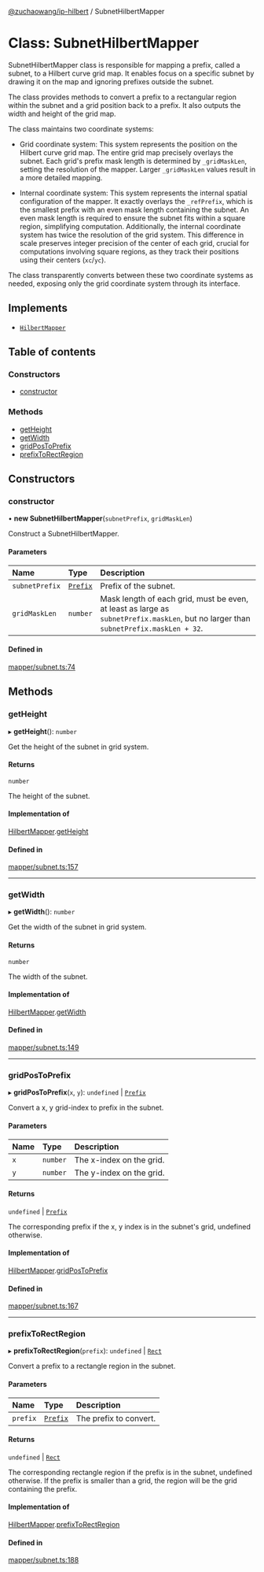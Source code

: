[@zuchaowang/ip-hilbert](../README.md) / SubnetHilbertMapper

# Class: SubnetHilbertMapper

SubnetHilbertMapper class is responsible for mapping a prefix, called a subnet, 
to a Hilbert curve grid map. It enables focus on a specific subnet by drawing it 
on the map and ignoring prefixes outside the subnet.

The class provides methods to convert a prefix to a rectangular region within the subnet 
and a grid position back to a prefix. It also outputs the width and height of the grid map.

The class maintains two coordinate systems:

- Grid coordinate system: This system represents the position on the Hilbert curve grid map. 
  The entire grid map precisely overlays the subnet. Each grid's prefix mask length is 
  determined by `_gridMaskLen`, setting the resolution of the mapper. Larger `_gridMaskLen` 
  values result in a more detailed mapping.

- Internal coordinate system: This system represents the internal spatial configuration of the mapper.
  It exactly overlays the `_refPrefix`, which is the smallest prefix with an even mask length 
  containing the subnet. An even mask length is required to ensure the subnet fits within a 
  square region, simplifying computation. Additionally, the internal coordinate system has twice 
  the resolution of the grid system. This difference in scale preserves integer precision of the 
  center of each grid, crucial for computations involving square regions, as they track their 
  positions using their centers (`xc`/`yc`).

The class transparently converts between these two coordinate systems as needed, exposing only 
the grid coordinate system through its interface.

## Implements

- [`HilbertMapper`](../interfaces/HilbertMapper.md)

## Table of contents

### Constructors

- [constructor](SubnetHilbertMapper.md#constructor)

### Methods

- [getHeight](SubnetHilbertMapper.md#getheight)
- [getWidth](SubnetHilbertMapper.md#getwidth)
- [gridPosToPrefix](SubnetHilbertMapper.md#gridpostoprefix)
- [prefixToRectRegion](SubnetHilbertMapper.md#prefixtorectregion)

## Constructors

### constructor

• **new SubnetHilbertMapper**(`subnetPrefix`, `gridMaskLen`)

Construct a SubnetHilbertMapper.

#### Parameters

| Name | Type | Description |
| :------ | :------ | :------ |
| `subnetPrefix` | [`Prefix`](../interfaces/Prefix.md) | Prefix of the subnet. |
| `gridMaskLen` | `number` | Mask length of each grid, must be even, at least as large as `subnetPrefix.maskLen`, but no larger than `subnetPrefix.maskLen + 32`. |

#### Defined in

[mapper/subnet.ts:74](https://github.com/ZuchaoWang/ip-hilbert/blob/b9a456d/src/mapper/subnet.ts#L74)

## Methods

### getHeight

▸ **getHeight**(): `number`

Get the height of the subnet in grid system.

#### Returns

`number`

The height of the subnet.

#### Implementation of

[HilbertMapper](../interfaces/HilbertMapper.md).[getHeight](../interfaces/HilbertMapper.md#getheight)

#### Defined in

[mapper/subnet.ts:157](https://github.com/ZuchaoWang/ip-hilbert/blob/b9a456d/src/mapper/subnet.ts#L157)

___

### getWidth

▸ **getWidth**(): `number`

Get the width of the subnet in grid system.

#### Returns

`number`

The width of the subnet.

#### Implementation of

[HilbertMapper](../interfaces/HilbertMapper.md).[getWidth](../interfaces/HilbertMapper.md#getwidth)

#### Defined in

[mapper/subnet.ts:149](https://github.com/ZuchaoWang/ip-hilbert/blob/b9a456d/src/mapper/subnet.ts#L149)

___

### gridPosToPrefix

▸ **gridPosToPrefix**(`x`, `y`): `undefined` \| [`Prefix`](../interfaces/Prefix.md)

Convert a x, y grid-index to prefix in the subnet.

#### Parameters

| Name | Type | Description |
| :------ | :------ | :------ |
| `x` | `number` | The x-index on the grid. |
| `y` | `number` | The y-index on the grid. |

#### Returns

`undefined` \| [`Prefix`](../interfaces/Prefix.md)

The corresponding prefix if the x, y index is in the subnet's grid, undefined otherwise.

#### Implementation of

[HilbertMapper](../interfaces/HilbertMapper.md).[gridPosToPrefix](../interfaces/HilbertMapper.md#gridpostoprefix)

#### Defined in

[mapper/subnet.ts:167](https://github.com/ZuchaoWang/ip-hilbert/blob/b9a456d/src/mapper/subnet.ts#L167)

___

### prefixToRectRegion

▸ **prefixToRectRegion**(`prefix`): `undefined` \| [`Rect`](../interfaces/Rect.md)

Convert a prefix to a rectangle region in the subnet.

#### Parameters

| Name | Type | Description |
| :------ | :------ | :------ |
| `prefix` | [`Prefix`](../interfaces/Prefix.md) | The prefix to convert. |

#### Returns

`undefined` \| [`Rect`](../interfaces/Rect.md)

The corresponding rectangle region if the prefix is in the subnet, undefined otherwise.
         If the prefix is smaller than a grid, the region will be the grid containing the prefix.

#### Implementation of

[HilbertMapper](../interfaces/HilbertMapper.md).[prefixToRectRegion](../interfaces/HilbertMapper.md#prefixtorectregion)

#### Defined in

[mapper/subnet.ts:188](https://github.com/ZuchaoWang/ip-hilbert/blob/b9a456d/src/mapper/subnet.ts#L188)
